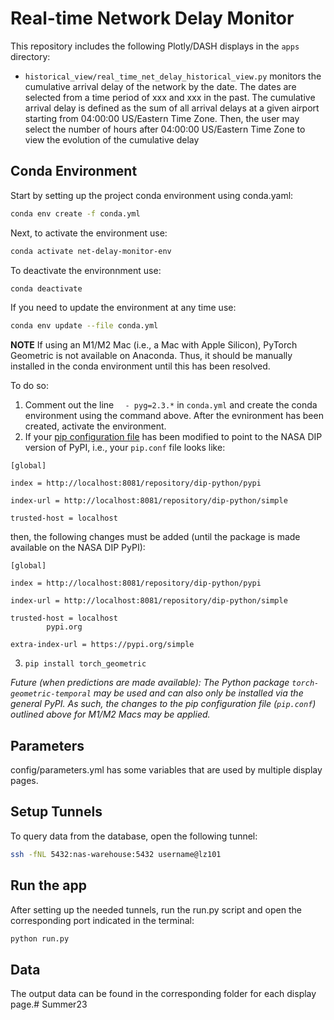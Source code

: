 # Real-time Network Delay Monitor

This repository includes the following Plotly/DASH displays in the `apps` directory:
- `historical_view/real_time_net_delay_historical_view.py` monitors the cumulative arrival delay of the network by the date. The dates are selected from a time period of xxx and xxx in the past. The cumulative arrival delay is defined as the sum of all arrival delays at a given airport starting from 04:00:00 US/Eastern Time Zone. Then, the user may select the number of hours after 04:00:00 US/Eastern Time Zone to view the evolution of the cumulative delay

## Conda Environment

Start by setting up the project conda environment using conda.yaml:
```sh
conda env create -f conda.yml
```

Next, to activate the environment use: 
```sh
conda activate net-delay-monitor-env
```

To deactivate the environnment use: 
```sh
conda deactivate
```

If you need to update the environment at any time use:
```sh
conda env update --file conda.yml
```

**NOTE**
If using an M1/M2 Mac (i.e., a Mac with Apple Silicon), PyTorch Geometric is not available on Anaconda. Thus, it should be manually installed in the conda environment until this has been resolved. 

To do so:
1. Comment out the line `  - pyg=2.3.*` in `conda.yml` and create the conda environment using the command above. After the evnironment has been created, activate the environment.
2. If your [pip configuration file](https://pip.pypa.io/en/stable/topics/configuration/) has been modified to point to the NASA DIP version of PyPI, i.e., your `pip.conf` file looks like:

```
[global]  

index = http://localhost:8081/repository/dip-python/pypi

index-url = http://localhost:8081/repository/dip-python/simple

trusted-host = localhost
```
then, the following changes must be added (until the package is made available on the NASA DIP PyPI):
```
[global]  

index = http://localhost:8081/repository/dip-python/pypi

index-url = http://localhost:8081/repository/dip-python/simple

trusted-host = localhost
		pypi.org

extra-index-url = https://pypi.org/simple
```
3. `pip install torch_geometric`

*Future (when predictions are made available): The Python package `torch-geometric-temporal` may be used and can also only be installed via the general PyPI. As such, the changes to the pip configuration file (`pip.conf`) outlined above for M1/M2 Macs may be applied.*

## Parameters

config/parameters.yml has some variables that are used by multiple display pages.

## Setup Tunnels

To query data from the database, open the following tunnel:
```sh
ssh -fNL 5432:nas-warehouse:5432 username@lz101
```

<!-- To gather data for the STBO NEC airports, open the following tunnels:
```sh
ssh -fNL 5447:int1:5432 username@lz101
ssh -fNL 5448:int3:5432 username@lz101
ssh -fNL 5449:int10:5432 username@lz101
```
The machines correspond to the following airports: int1 is LGA, int3 is EWR, and int10 is JFK. -->

## Run the app

After setting up the needed tunnels, run the run.py script and open the corresponding port indicated in the terminal:
```sh
python run.py
```

## Data

The output data can be found in the corresponding folder for each display page.# Summer23
